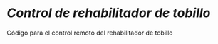 
# _Control de rehabilitador de tobillo_

Código para el control remoto del rehabilitador de tobillo